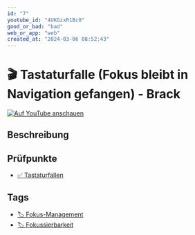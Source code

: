 ```yaml
---
id: "7"
youtube_id: "4UKGzxR1Bc0"
good_or_bad: "bad"
web_or_app: "web"
created_at: "2024-03-06 08:52:43"
---
```


# 🎬 Tastaturfalle (Fokus bleibt in Navigation gefangen) - Brack

[![Auf YouTube anschauen](https://img.youtube.com/vi/4UKGzxR1Bc0/sddefault.jpg)](https://youtu.be/4UKGzxR1Bc0)

## Beschreibung



## Prüfpunkte

- [✅ Tastaturfallen](/wcag/2.1.2-keine-tastaturfalle/tastaturfallen)

## Tags

- [🏷️ Fokus-Management](/tags/fokus-management)
- [🏷️ Fokussierbarkeit](/tags/fokussierbarkeit)